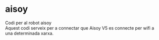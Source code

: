 # aisoy
Codi per al robot aisoy <br>
Aquest codi serveix per a connectar que Aisoy V5 es connecte per wifi a una determinada xarxa.
